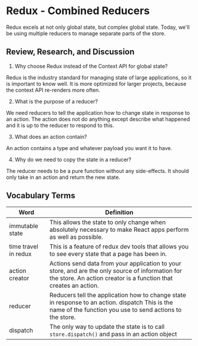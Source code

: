 # Redux - Combined Reducers

Redux excels at not only global state, but complex global state. Today, we'll be using multiple reducers to manage separate parts of the store.

## Review, Research, and Discussion

1.  Why choose Redux instead of the Context API for global state?

Redux is the industry standard for managing state of large applications, so it is important to know well. It is more optimized for larger projects, because the context API re-renders more often.

2. What is the purpose of a reducer?

We need reducers to tell the application how to change state in response to an action. The action does not do anything except describe what happened and it is up to the reducer to respond to this.

3. What does an action contain?

An action contains a type and whatever payload you want it to have.

4. Why do we need to copy the state in a reducer?

The reducer needs to be a pure function without any side-effects. It should only take in an action and return the new state.

## Vocabulary Terms

| Word                 | Definition                                                                                                                                                           |
| -------------------- | -------------------------------------------------------------------------------------------------------------------------------------------------------------------- |
| immutable state      | This allows the state to only change when absolutely necessary to make React apps perform as well as possible.                                                       |
| time travel in redux | This is a feature of redux dev tools that allows you to see every state that a page has been in.                                                                     |
| action creator       | Actions send data from your application to your store, and are the only source of information for the store. An action creator is a function that creates an action. |
| reducer              | Reducers tell the application how to change state in response to an action. dispatch This is the name of the function you use to send actions to the store.          |
| dispatch             | The only way to update the state is to call `store.dispatch()` and pass in an action object                                                                          |
